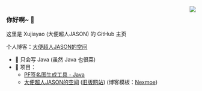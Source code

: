 <img align="right" src="https://github-readme-stats.vercel.app/api?username=xujiayao147&show_icons=true&icon_color=66ccff&text_color=718096&bg_color=ffffff" />

### 你好啊~ 👋

这里是 Xujiayao (大便超人JASON) 的 GitHub 主页

个人博客：[大便超人JASON的空间](https://xujiayao147.gitee.io/)

- :orange_book: 只会写 Java (虽然 Java 也很菜)
- :hammer: 项目：
  - [PF签名图生成工具 - Java](https://github.com/Xujiayao147/PFSignaturesGenerator)
  - [大便超人JASON的空间](https://gitee.com/Xujiayao147/Xujiayao147) ([旧版网站](https://github.com/Xujiayao147/Xujiayao147.github.io)) (博客模板：[Nexmoe](https://nexmoe.com/hexo-theme-nexmoe.html))
